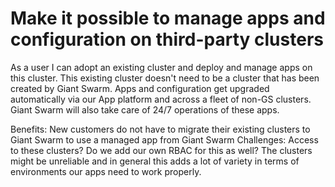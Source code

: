 # Make it possible to manage apps and configuration on third-party clusters

As a user I can adopt an existing cluster and deploy and manage apps on this cluster. This existing cluster doesn't need to be a cluster that has been created by Giant Swarm. Apps and configuration get upgraded automatically via our App platform and across a fleet of non-GS clusters. Giant Swarm will also take care of 24/7 operations of these apps.

Benefits: New customers do not have to migrate their existing clusters to Giant Swarm to use a managed app from Giant Swarm
Challenges: Access to these clusters? Do we add our own RBAC for this as well? The clusters might be unreliable and in general this adds a lot of variety in terms of environments our apps need to work properly.
